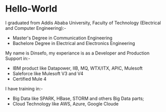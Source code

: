 # Hello-World


I graduated from Addis Ababa University, Faculty of Technology (Electrical and Computer Engineering):-
  - Master's Degree in Communication Engineering
  - Bachelore Degree in Electrical and Electronics Engineering
    
My name is Dinsefo, my experiance is as a Developer and Production Support in:-
  - IBM product like Datapower, IIB, MQ, WTX/ITX, APIC, Mulesoft
  - Saleforce like Mulesoft V3 and V4
  - Certified Mule 4
  
I have training in:- 
  - Big Data like SPARK, HBase, STORM and others Big Data parts; 
  - Cloud Technology like AWS, Azure, Google Cloude

